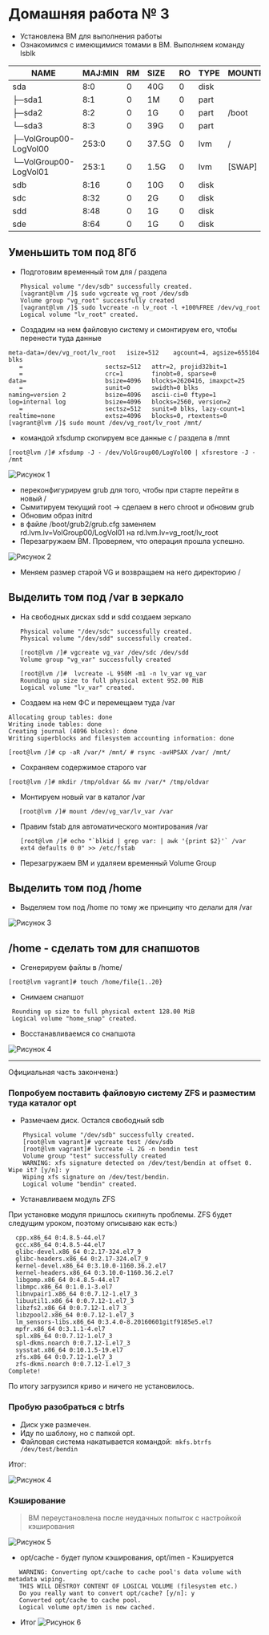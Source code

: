 # Домашняя работа № 3

+ Установлена ВМ для выполнения работы
+ Ознакомимся с имеющимися томами в ВМ. Выполняем команду lsblk

|NAME                     |MAJ:MIN |RM  |SIZE |RO |TYPE| MOUNTPOINT|
|-------------------------|:-------|:---|:----|:--|:---|:--------|
|sda                      | 8:0    |0  | 40G  |0| disk |          |
|├─sda1                    |8:1    |0   | 1M  |0 |part |          |
|├─sda2                    |8:2    |0    |1G  |0| part |/boot     |
|└─sda3                    |8:3    |0  | 39G  |0 |part |          |
|  ├─VolGroup00-LogVol00 |253:0    |0 |37.5G  |0| lvm  |/         |
|  └─VolGroup00-LogVol01 |253:1    |0  |1.5G  |0 |lvm  |[SWAP]    |
|sdb                      | 8:16   |0   |10G  |0| disk |         |
|sdc                       |8:32   |0    |2G  |0 |disk |          |
|sdd                       |8:48   |0    |1G  |0| disk |          |
|sde                       |8:64  | 0    |1G | 0 |disk |           |

## Уменьшить том под 8Гб
+ Подготовим временный том для / раздела

  ```[vagrant@lvm /]$ sudo pvcreate /dev/sdb
  Physical volume "/dev/sdb" successfully created.
  [vagrant@lvm /]$ sudo vgcreate vg_root /dev/sdb
  Volume group "vg_root" successfully created
  [vagrant@lvm /]$ sudo lvcreate -n lv_root -l +100%FREE /dev/vg_root
  Logical volume "lv_root" created.
  
 + Создадим на нем файловую систему и смонтируем его, чтобы перенести туда данные
 
 ```[vagrant@lvm /]$ sudo mkfs.xfs /dev/vg_root/lv_root 
 meta-data=/dev/vg_root/lv_root   isize=512    agcount=4, agsize=655104 blks
    =                       sectsz=512   attr=2, projid32bit=1
    =                       crc=1        finobt=0, sparse=0
 data=                      bsize=4096   blocks=2620416, imaxpct=25
    =                       sunit=0      swidth=0 blks
 naming=version 2           bsize=4096   ascii-ci=0 ftype=1
 log=internal log           bsize=4096   blocks=2560, version=2
    =                       sectsz=512   sunit=0 blks, lazy-count=1
 realtime=none              extsz=4096   blocks=0, rtextents=0
 [vagrant@lvm /]$ sudo mount /dev/vg_root/lv_root /mnt/
 ```
 + командой xfsdump скопируем все данные с / раздела в /mnt

```[root@lvm /]# xfsdump -J - /dev/VolGroup00/LogVol00 | xfsrestore -J - /mnt  ```

![Рисунок 1](http://images.vfl.ru/ii/1628693416/a85dc0bd/35464909.png "Файлы скопировались успешно")

+ переконфигурируем grub для того, чтобы при старте перейти в новый /
+ Сымитируем текущий root -> сделаем в него chroot и обновим grub
+ Обновим образ initrd
+ в файле /boot/grub2/grub.cfg заменяем rd.lvm.lv=VolGroup00/LogVol01 на rd.lvm.lv=vg_root/lv_root
+ Перезагружаем ВМ. Проверяем, что операция прошла успешно.

![Рисунок 2](http://images.vfl.ru/ii/1628694861/ffc3b457/35465167.png "Директория перенесена успешно")

+ Меняем размер старой VG и возвращаем на него директорию /

## Выделить том под /var в зеркало

+ На свободных дисках sdd и sdd создаем зеркало

  ```[root@lvm /]# pvcreate /dev/sdc /dev/sdd
  Physical volume "/dev/sdc" successfully created.
  Physical volume "/dev/sdd" successfully created.
  
  [root@lvm /]# vgcreate vg_var /dev/sdc /dev/sdd
  Volume group "vg_var" successfully created

  [root@lvm /]#  lvcreate -L 950M -m1 -n lv_var vg_var
  Rounding up size to full physical extent 952.00 MiB
  Logical volume "lv_var" created.
  ```
+ Создаем на нем ФС и перемещаем туда /var

 ```[root@lvm /]# mkfs.ext4 /dev/vg_var/lv_var
Allocating group tables: done                            
Writing inode tables: done                            
Creating journal (4096 blocks): done
Writing superblocks and filesystem accounting information: done 
 ```
 
 
  ```[root@lvm /]# mount /dev/vg_var/lv_var /mnt
[root@lvm /]# cp -aR /var/* /mnt/ # rsync -avHPSAX /var/ /mnt/
 ```
+ Сохраняем содержимое старого var

```[root@lvm /]# mkdir /tmp/oldvar && mv /var/* /tmp/oldvar ```

+ Монтируем новый var в каталог /var

```[root@lvm /]# umount /mnt
   [root@lvm /]# mount /dev/vg_var/lv_var /var
```
+ Правим fstab для автоматического монтирования /var
  
  ```[root@lvm /]# echo "`blkid | grep var: | awk '{print $2}'` /var ext4 defaults 0 0" >> /etc/fstab ```
 
+ Перезагружаем ВМ и удаляем временный Volume Group

## Выделить том под /home

+ Выделяем том под /home по тому же принципу что делали для /var

![Рисунок 3](http://images.vfl.ru/ii/1628699926/86850c5c/35465825.png "Директория перенесена успешно")

## /home - сделать том для снапшотов

+ Сгенерируем файлы в /home/ 

```[root@lvm vagrant]# touch /home/file{1..20} ```
+ Снимаем снапшот
 ```[root@lvm vagrant]# lvcreate -L 100MB -s -n home_snap /dev/VolGroup00/LogVol_Home
  Rounding up size to full physical extent 128.00 MiB
  Logical volume "home_snap" created. 
  ```
+ Восстанавливаемся со снапшота

![Рисунок 4](http://images.vfl.ru/ii/1628700564/a1b9ce5c/35465869.png "Восстановление прошло успешно")

***
Официальная часть закончена:)

### Попробуем поставить файловую систему ZFS и разместим туда каталог opt

+ Размечаем диск. Остался свободный sdb

 ``` [root@lvm vagrant]# pvcreate /dev/sdb
     Physical volume "/dev/sdb" successfully created.
     [root@lvm vagrant]# vgcreate test /dev/sdb
     [root@lvm vagrant]# lvcreate -L 2G -n bendin test
     Volume group "test" successfully created
     WARNING: xfs signature detected on /dev/test/bendin at offset 0. Wipe it? [y/n]: y
     Wiping xfs signature on /dev/test/bendin.
     Logical volume "bendin" created.
```

+ Устанавливаем модуль ZFS

При установке модуля пришлось скипнуть проблемы. ZFS будет следущим уроком, поэтому описываю как есть:)
```Skipped (dependency problems):
  cpp.x86_64 0:4.8.5-44.el7                                               
  gcc.x86_64 0:4.8.5-44.el7                                               
  glibc-devel.x86_64 0:2.17-324.el7_9                                     
  glibc-headers.x86_64 0:2.17-324.el7_9                                   
  kernel-devel.x86_64 0:3.10.0-1160.36.2.el7                              
  kernel-headers.x86_64 0:3.10.0-1160.36.2.el7                            
  libgomp.x86_64 0:4.8.5-44.el7                                           
  libmpc.x86_64 0:1.0.1-3.el7                                             
  libnvpair1.x86_64 0:0.7.12-1.el7_3                                      
  libuutil1.x86_64 0:0.7.12-1.el7_3                                       
  libzfs2.x86_64 0:0.7.12-1.el7_3                                         
  libzpool2.x86_64 0:0.7.12-1.el7_3                                       
  lm_sensors-libs.x86_64 0:3.4.0-8.20160601gitf9185e5.el7                 
  mpfr.x86_64 0:3.1.1-4.el7                                               
  spl.x86_64 0:0.7.12-1.el7_3                                             
  spl-dkms.noarch 0:0.7.12-1.el7_3                                        
  sysstat.x86_64 0:10.1.5-19.el7                                          
  zfs.x86_64 0:0.7.12-1.el7_3                                             
  zfs-dkms.noarch 0:0.7.12-1.el7_3  
Complete!
```
По итогу загрузился криво и ничего не установилось.

### Пробую разобраться с btrfs

+ Диск уже размечен. 
+ Иду по шаблону, но с папкой opt.
+ Файловая система накатывается командой:```  mkfs.btrfs /dev/test/bendin ``` 

Итог:

![Рисунок 4](http://images.vfl.ru/ii/1628704344/29349eea/35466492.png "Восстановление прошло успешно")

### Кэширование

> ВМ переустановлена после неудачных попыток с настройкой кэширования

![Рисунок 5](http://images.vfl.ru/ii/1628712017/4eaab320/35467854.png "Размечены диски")

+ opt/cache - будет пулом кэширования, opt/imen - Кэшируется
``` [root@lvm vagrant]# lvconvert --type cache opt/imen  --cachepool opt/cache
   WARNING: Converting opt/cache to cache pool's data volume with metadata wiping.
   THIS WILL DESTROY CONTENT OF LOGICAL VOLUME (filesystem etc.)
   Do you really want to convert opt/cache? [y/n]: y
   Converted opt/cache to cache pool.
   Logical volume opt/imen is now cached.
  ```
+ Итог
![Рисунок 6](http://images.vfl.ru/ii/1628712240/3a461e80/35467871.png "Процесс кэширования")


























 




